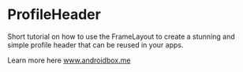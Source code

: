 # ProfileHeader
Short tutorial on how to use the FrameLayout to create a stunning and simple profile header that can be reused in your apps.

Learn more here www.androidbox.me
